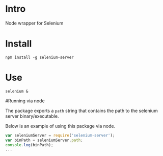 # Intro

Node wrapper for Selenium

# Install

    npm install -g selenium-server

# Use

    selenium &

#Running via node

The package exports a `path` string that contains the path to the
selenium server binary/executable.

Below is an example of using this package via node.

```javascript
var seleniumServer = require('selenium-server');
var binPath = seleniumServer.path;
console.log(binPath);
...
```
